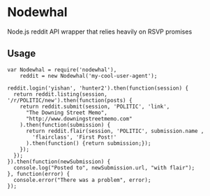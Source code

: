 # Nodewhal

Node.js reddit API wrapper that relies heavily on RSVP promises

## Usage

    var Nodewhal = require('nodewhal'),
        reddit = new Nodewhal('my-cool-user-agent');

    reddit.login('yishan', 'hunter2').then(function(session) {
      return reddit.listing(session, '/r/POLITIC/new').then(function(posts) {
        return reddit.submit(session, 'POLITIC', 'link',
          "The Downing Street Memo",
          "http://www.downingstreetmemo.com"
        ).then(function(submission) {
          return reddit.flair(session, 'POLITIC', submission.name ,
            'flairclass', 'First Post!'
          ).then(function() {return submission;});
        });
      });
    }).then(function(newSubmission) {
      console.log("Posted to", newSubmission.url, "with flair");
    }, function(error) {
      console.error("There was a problem", error);
    });
